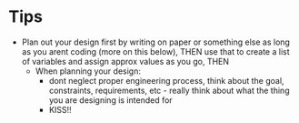 # Tips

- Plan out your design first by writing on paper or something else as long as you arent coding (more on this below), THEN use that to create a list of variables and assign approx values as you go, THEN
  - When planning your design:
    - dont neglect proper engineering process, think about the goal, constraints, requirements, etc - really think about what the thing you are designing is intended for
    - KISS!!
